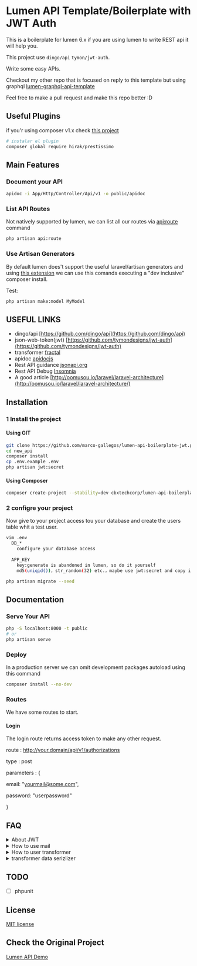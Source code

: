 # Lumen API Template/Boilerplate with JWT Auth

This is a boilerplate for lumen 6.x if you are using lumen to write REST api it will help you.

This project use `dingo/api`  `tymon/jwt-auth`.

Write some easy APIs.

Checkout my other repo that is focused on reply to this template but using graphql [lumen-graphql-api-template](https://github.com/marco-gallegos/lumen-graphql-api-template)

Feel free to make a pull request and make this repo better :D

## Useful Plugins

if you'r using composer v1.x check [this project](https://github.com/hirak/prestissimo)

```bash
# instalar el plugin
composer global require hirak/prestissimo
```


## Main Features

### Document your API

```bash
apidoc -i App/Http/Controller/Api/v1 -o public/apidoc
```

### List API Routes

Not natively supported by lumen, we can list all our routes via [api:route](https://github.com/marco-gallegos/lumen-api-route-list) command

```bash
php artisan api:route
```

### Use Artisan Generators

By default lumen does't support the useful laravel/artisan generators and using [this extension](https://github.com/flipboxstudio/lumen-generator) we can use this comands executing a "dev inclusive" composer install.


Test:

```bash
php artisan make:model MyModel
```

### 

## USEFUL LINKS

- dingo/api [https://github.com/dingo/api](https://github.com/dingo/api)
- json-web-token(jwt) [https://github.com/tymondesigns/jwt-auth](https://github.com/tymondesigns/jwt-auth)
- transformer [fractal](http://fractal.thephpleague.com/)
- apidoc [apidocjs](http://apidocjs.com/)
- Rest API guidance [jsonapi.org](http://jsonapi.org/format/)
- Rest API Debug [Insomnia](https://insomnia.rest/)
- A good article [http://oomusou.io/laravel/laravel-architecture](http://oomusou.io/laravel/laravel-architecture/)

## Installation

### 1 Install the project

#### Using GIT

``` bash
git clone https://github.com/marco-gallegos/lumen-api-boilerplate-jwt.git new_api
cd new_api
composer install
cp .env.example .env
php artisan jwt:secret
```

#### Using Composer

```bash
composer create-project --stability=dev cbxtechcorp/lumen-api-boilerplate-jwt new_api
```

### 2 configre your project

Now give to your project access tou your database and create the users table whit a test user.

```bash
vim .env
  DB_*
    configure your database access
  
  APP_KEY
    key:generate is abandoned in lumen, so do it yourself
    md5(uniqid())，str_random(32) etc.，maybe use jwt:secret and copy it

php artisan migrate --seed
```

## Documentation

### Serve Your API

```bash
php -S localhost:8000 -t public
# or
php artisan serve
```

### Deploy

In a production server we can omit development packages autoload using this command

```bash
composer install --no-dev
```

### Routes

We have some routes to start.

#### Login

The login route returns access token to make any other request.

route : http://your.domain/api/v1/authorizations

type : post

parameters : {
  
  email: "yourmail@some.com",

  password: "userpassword"

}


## FAQ

<details>
  <summary>About JWT</summary>

  There is no session and auth guard in lumen 5.2, so attention `config/auth.php`. Also user model must implement `Tymon\JWTAuth\Contracts\JWTSubject`
</details>

<details>
  <summary>How to use mail</summary>

- composer require `illuminate/mail` and `guzzlehttp/guzzle`
- register email service in `bootstrap/app.php` or `some provider`
- add `mail.php` `services.php` in config, just copy them from laravel
- add `MAIL_DRIVER` in env
</details>

<details>
  <summary>How to user transformer </summary>

  transformer is a layer help you format you resource and their relationship.

  maybe you can knowstand with this links:

- [https://lumen-new.lyyw.info/api/posts](https://lumen-new.lyyw.info/api/posts)
- [https://lumen-new.lyyw.info/api/posts?include=user](https://lumen-new.lyyw.info/api/posts?include=user)
- [https://lumen-new.lyyw.info/api/posts?include=user,comments](https://lumen-new.lyyw.info/api/posts?include=user,comments)
- [https://lumen-new.lyyw.info/api/posts?include=user,comments:limit(1)](https://lumen-new.lyyw.info/api/posts?include=user,comments:limit(1))
- [https://lumen-new.lyyw.info/api/posts?include=user,comments.user](https://lumen-new.lyyw.info/api/posts?include=user,comments.user)
- [https://lumen-new.lyyw.info/api/posts?include=user,comments:limit(1),comments.user](https://lumen-new.lyyw.info/api/posts?include=user,comments:limit(1),comments.user)

</details>

<details>
  <summary>transformer data serizlizer </summary>

  dingo/api use [Fractal](http://fractal.thephpleague.com/) to transformer resouses，fractal provider 3 serializer,Array,DataArray,JsonApi.more details at here [http://fractal.thephpleague.com/serializers/](http://fractal.thephpleague.com/serializers/)。DataArray is default.You can set your own serizlizer like this：

  see bootstrap/app.php
  $app['Dingo\Api\Transformer\Factory']->setAdapter(function ($app) {
    $fractal = new League\Fractal\Manager;
    // $serializer = new League\Fractal\Serializer\JsonApiSerializer();
    $serializer = new League\Fractal\Serializer\ArraySerializer();
    // $serializer = new App\Serializers\NoDataArraySerializer();
    $fractal->setSerializer($serializer);,
    return new Dingo\Api\Transformer\Adapter\Fractal($fractal);
  });

  I think default DataArray is good enough.
</details>


## TODO

- [ ] phpunit

## License
[MIT license](http://opensource.org/licenses/MIT)

## Check the Original Project

[Lumen API Demo](https://github.com/liyu001989/lumen-api-demo)